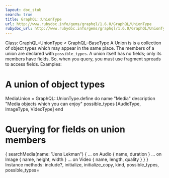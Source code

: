```yaml
---
layout: doc_stub
search: true
title: GraphQL::UnionType
url: http://www.rubydoc.info/gems/graphql/1.6.0/GraphQL/UnionType
rubydoc_url: http://www.rubydoc.info/gems/graphql/1.6.0/GraphQL/UnionType
---
```


Class: GraphQL::UnionType < GraphQL::BaseType
A Union is is a collection of object types which may appear in the
same place. 
The members of a union are declared with `possible_types`. 
A union itself has no fields; only its members have fields. So, when
you query, you must use fragment spreads to access fields. 
Examples:
# A union of object types
MediaUnion = GraphQL::UnionType.define do
name "Media"
description "Media objects which you can enjoy"
possible_types [AudioType, ImageType, VideoType]
end
# Querying for fields on union members
{
searchMedia(name: "Jens Lekman") {
... on Audio { name, duration }
... on Image { name, height, width }
... on Video { name, length, quality }
}
}
Instance methods:
include?, initialize, initialize_copy, kind, possible_types,
possible_types=

